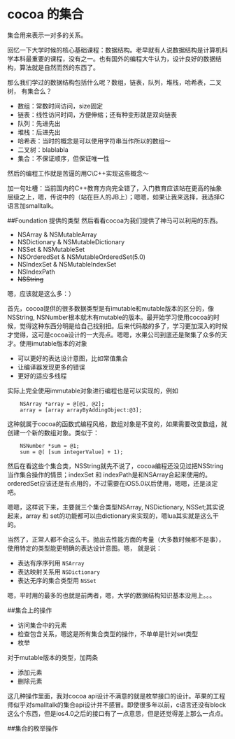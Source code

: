 cocoa 的集合
====
集合用来表示一对多的关系。

回忆一下大学时候的核心基础课程：数据结构。老早就有人说数据结构是计算机科学本科最重要的课程，没有之一。也有国外的编程大牛认为，设计良好的数据结构，算法就是自然而然的东西了。

那么我们学过的数据结构包括什么呢？数组，链表，队列，堆栈，哈希表，二叉树， 有集合么？

- 数组：常数时间访问，size固定
- 链表：线性访问时间，方便伸缩；还有种变形就是双向链表
- 队列：先进先出
- 堆栈：后进先出
- 哈希表：当时的概念是可以使用字符串当作所以的数组～
- 二叉树：blablabla
- 集合：不保证顺序，但保证唯一性

然后的编程工作就是苦逼的用C\C++实现这些概念～

加一句吐槽：当前国内的C++教育方向完全错了，入门教育应该站在更高的抽象层级之上，嗯，传说中的（站在巨人的JB上）；嗯嗯，如果让我来选择，我选择C语言加smalltalk。


##Foundation 提供的类型
然后看看cocoa为我们提供了神马可以利用的东西。

- NSArray & NSMutableArray
- NSDictionary & NSMutableDictionary
- NSSet & NSMutableSet
- NSOrderedSet & NSMutableOrderedSet(5.0)
- NSIndexSet & NSMutableIndexSet
- NSIndexPath
- ~~NSString~~


嗯，应该就是这么多：）

首先，cocoa提供的很多数据类型是有imutable和mutable版本的区分的，像NSString, NSNumber根本就木有mutable的版本。最开始学习使用cocoa的时候，觉得这种东西分明是给自己找别扭。后来代码敲的多了，学习更加深入的时候才觉得，这可是cocoa设计的一大亮点。嗯嗯，水果公司到底还是聚集了众多的天才。使用imutable版本的对象

- 可以更好的表达设计意图，比如常值集合
- 让编译器发现更多的错误
- 更好的适应多线程

实际上完全使用immutable对象进行编程也是可以实现的，例如

```
    NSArray *array = @[@1, @2];
    array = [array arrayByAddingObject:@3];
```

这种就属于cocoa的函数式编程风格，数组对象是不变的，如果需要改变数组，就创建一个新的数组对象。类似于：

```
    NSNumber *sum = @1;
    sum = @( [sum integerValue] + 1);
```

然后在看这些个集合类，NSString就先不说了，cocoa编程还没见过把NSString当作集合操作的情景；indexSet 和 indexPath是和NSArray合起来使用的。orderedSet应该还是有点用的，不过需要在iOS5.0以后使用，嗯嗯，还是淡定吧。

嗯嗯，这样说下来，主要就三个集合类型NSArray, NSDictionary, NSSet;其实说起来，array 和 set的功能都可以由dictionary来实现的，嗯lua其实就是这么干的。

当然了，正常人都不会这么干。抛出去性能方面的考量（大多数时候都不是事），使用特定的类型能更明确的表达设计意图。嗯， 就是说：

- 表达有序序列用 `NSArray`
- 表达映射关系用 `NSDictionary`
- 表达无序的集合类型用 `NSSet`

嗯，平时用的最多的也就是前两者，嗯，大学的数据结构知识基本没用上。。。


##集合上的操作

- 访问集合中的元素
- 检查包含关系，嗯这是所有集合类型的操作，不单单是针对set类型
- 枚举

对于mutable版本的类型，加两条

- 添加元素
- 删除元素

这几种操作里面，我对cocoa api设计不满意的就是枚举接口的设计。苹果的工程师似乎对smalltalk的集合api设计并不感冒。即使很多年以前，c语言还没有block这么个东西，但是ios4.0之后的接口有了一点意思，但是还觉得差上那么一点点。

##集合的枚举操作





